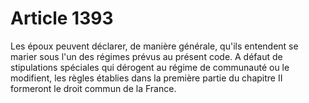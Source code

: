 # Article 1393

Les époux peuvent déclarer, de manière générale, qu'ils entendent se marier sous l'un des régimes prévus au présent code.   A défaut de stipulations spéciales qui dérogent au régime de communauté ou le modifient, les règles établies dans la première partie du chapitre II formeront le droit commun de la France.